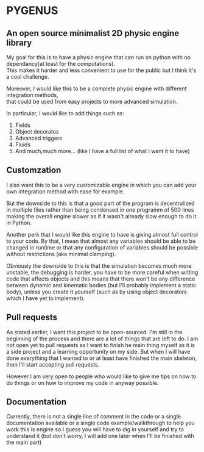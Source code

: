 # PYGENUS

## An open source minimalist 2D physic engine library

My goal for this is to have a physic engine that can run on python with no dependancy(at least for the computations).  
This makes it harder and less convenient to use for the public but I think it's a cool challenge.  

Moreover, I would like this to be a complete physic engine with different integration methods,  
that could be used from easy projects to more advanced simulation.  

In particular, I would like to add things such as:  

1. Fields
1. Object decoratos 
1. Advanced triggers
1. Fluids
1. And much,much more... (like I have a full list of what I want it to have)

## Customzation

I also want this to be a very customizable engine in which you can add your own integration method with ease for example.

But the downside to this is that a good part of the program is decentralized in multiple files rather than being condensed in one programm of 500 lines making the overall engine slower as if it wasn't already slow enough to do it in Python.

Another perk that I would like this engine to have is giving almost full control to your code. By that, I mean that almost any variables should be able to be changed in runtime or that any configuration of variables should be possible without restrictions (aka minimal clamping).

Obviously the downside to this is that the simulation becomes much more unstable, the debugging is harder, you have to be more careful when writing code that affects objects and this means that there won't be any difference between dynamic and kinematic bodies (but I'll probably implement a static body), unless you create it yourself (such as by using object decorators which I have yet to implement).

## Pull requests

As stated earlier, I want this project to be open-sourced. I'm still in the beginning of the process and there are a lot of things that are left to do.
I am not open yet to pull requests as I want to finish he main thing myself as it is a side project and a learning opportunity on my side. But when I will have done everything that I wanted to or at least have finished the main skeleton, then I'll start accepting pull requests.

However I am very open to people who would like to give me tips on how to do things or on how to improve my code in anyway possible.

## Documentation

Currently, there is not a single line of comment in the code or a single documentation available or a single code example/walkthrough to help you work this is engine so I guess you will have to dig in yourself and try to understand it (but don't worry, I will add one later when I'll be finished with the main part) 